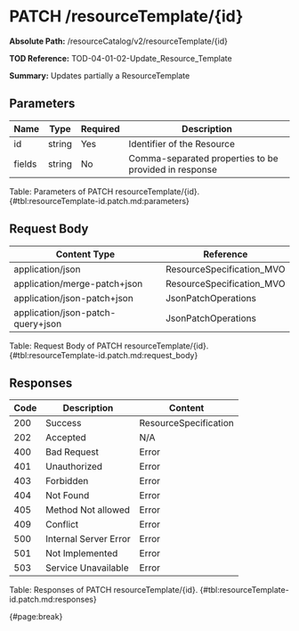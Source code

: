 <!--
    ATTENTION: This file was generated via gradle!
               Do NOT manually edit this file! Any such changes will be overwritten!
-->

# PATCH /resourceTemplate/{id}

**Absolute Path:** /resourceCatalog/v2/resourceTemplate/{id}

**TOD Reference:** TOD-04-01-02-Update_Resource_Template

**Summary:** Updates partially a ResourceTemplate

## Parameters

| Name | Type | Required | Description |
| ------ | ------ | --- | ------------ |
| id | string | Yes | Identifier of the Resource |
| fields | string | No | Comma-separated properties to be provided in response |

Table: Parameters of PATCH resourceTemplate/{id}. {#tbl:resourceTemplate-id.patch.md:parameters}

## Request Body

| Content Type | Reference |
|--------------|-----------|
| application/json | ResourceSpecification_MVO |
| application/merge-patch+json | ResourceSpecification_MVO |
| application/json-patch+json | JsonPatchOperations |
| application/json-patch-query+json | JsonPatchOperations |

Table: Request Body of PATCH resourceTemplate/{id}. {#tbl:resourceTemplate-id.patch.md:request_body}

## Responses

| Code | Description | Content |
|------|-------------|---------|
| 200 | Success | ResourceSpecification |
| 202 | Accepted | N/A |
| 400 | Bad Request | Error |
| 401 | Unauthorized | Error |
| 403 | Forbidden | Error |
| 404 | Not Found | Error |
| 405 | Method Not allowed | Error |
| 409 | Conflict | Error |
| 500 | Internal Server Error | Error |
| 501 | Not Implemented | Error |
| 503 | Service Unavailable | Error |

Table: Responses of PATCH resourceTemplate/{id}. {#tbl:resourceTemplate-id.patch.md:responses}

{#page:break}

